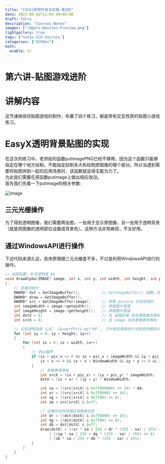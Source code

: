 ```yaml
---
title: "[SCU]研究开发与实践-笔记6"
date: 2023-08-02T11:04:49+08:00
draft: false
description: "Courses Notes"
images: ["/Apple-Devices-Preview.png"]
lightgallery: true
tags: ["notes-SCU Courses"]
categories: ["SCUDev"]
math:
  enable: tr
---
```


# 第六讲-贴图游戏进阶

# 讲解内容

这节课继续将贴图游戏的制作，布置了四个练习，都是带有交互性质的贴图小游戏练习。

# EasyX透明背景贴图的实现

在这次的练习中，老师给的函数putimagePNG已经不够用，因为这个函数只能够指定在哪个地方绘制，不能指定绘制多大和绘制原图像的哪个部分。所以当遇到需要将贴图拼到一起的应用场景时，该函数就显得无能为力了。  
为此我们需要在原函数putimage上做出相应改动。  
首先我们先看一下putimage的相关参数:

![image](/SCUimages/image-20221030132224-pd8poiz.png)​

## 三元光栅操作

为了得到透明图像，我们需要两张图，一张用于显示原图像，另一张用于透明背景（就是把图像的透明部位设置成背景色）。这种方法非常麻烦，不太好用。

## 通过WindowsAPI进行操作

下述代码来源久远，具体原理跟三元光栅差不多，不过是利用WindowsAPI进行的操作。

```C++
// 绘图函数，补充透明度 AA
void drawAlpha(IMAGE* image, int x, int y, int width, int height, int pic_x, int pic_y, double AA = 1)
{
	// 变量初始化
	DWORD* dst = GetImageBuffer();			// GetImageBuffer() 函数，用于获取绘图设备的显存指针， EasyX 自带
	DWORD* draw = GetImageBuffer();
	DWORD* src = GetImageBuffer(image);		// 获取 picture 的显存指针
	int imageWidth = image->getwidth();		// 获取图片宽度
	int imageHeight = image->getheight();	// 获取图片宽度
	int dstX = 0;							// 在 绘图区域 显存里像素的角标
	int srcX = 0;							// 在 image 显存里像素的角标

	// 实现透明贴图 公式： Cp=αp*FP+(1-αp)*BP ， 贝叶斯定理来进行点颜色的概率计算
	for (int iy = 0; iy < height; iy++)
	{
		for (int ix = 0; ix < width; ix++)
		{
			// 防止越界
			if (ix + pic_x >= 0 && ix + pic_x < imageWidth && iy + pic_y >= 0 && iy + pic_y < imageHeight &&
				ix + x >= 0 && ix + x < WindowWidth && iy + y >= 0 && iy + y < WindowHeight)
			{
				// 获取像素角标
				int srcX = (ix + pic_x) + (iy + pic_y) * imageWidth;
				dstX = (ix + x) + (iy + y) * WindowWidth;

				int sa = ((src[srcX] & 0xff000000) >> 24) * AA;			// 0xAArrggbb; AA 是透明度
				int sr = ((src[srcX] & 0xff0000) >> 16);				// 获取 RGB 里的 R
				int sg = ((src[srcX] & 0xff00) >> 8);					// G
				int sb = src[srcX] & 0xff;								// B

				// 设置对应的绘图区域像素信息
				int dr = ((dst[dstX] & 0xff0000) >> 16);
				int dg = ((dst[dstX] & 0xff00) >> 8);
				int db = dst[dstX] & 0xff;
				draw[dstX] = ((sr * sa / 255 + dr * (255 - sa) / 255) << 16)  //公式： Cp=αp*FP+(1-αp)*BP  ； αp=sa/255 , FP=sr , BP=dr
					| ((sg * sa / 255 + dg * (255 - sa) / 255) << 8)         //αp=sa/255 , FP=sg , BP=dg
					| (sb * sa / 255 + db * (255 - sa) / 255);              //αp=sa/255 , FP=sb , BP=db
			}
		}
	}
}

```
